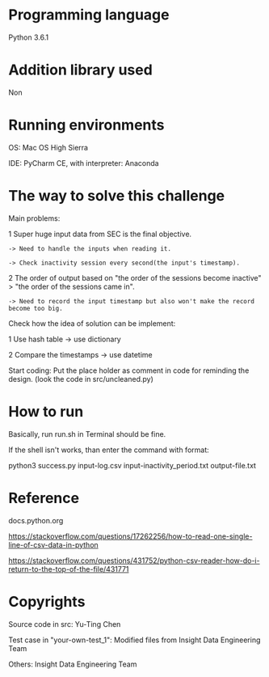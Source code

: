 # Programming language

Python 3.6.1

# Addition library used

Non

# Running environments

OS: Mac OS High Sierra

IDE: PyCharm CE, with interpreter: Anaconda

# The way to solve this challenge

Main problems:

1 Super huge input data from SEC is the final objective.

    -> Need to handle the inputs when reading it.
    
    -> Check inactivity session every second(the input's timestamp).
    
2 The order of output based on "the order of the sessions become inactive" > "the order of the sessions came in".

    -> Need to record the input timestamp but also won't make the record become too big.
    
Check how the idea of solution can be implement:

1 Use hash table -> use dictionary

2 Compare the timestamps -> use datetime

Start coding: Put the place holder as comment in code for reminding the design. (look the code in src/uncleaned.py)

# How to run

Basically, run run.sh in Terminal should be fine.

If the shell isn't works, than enter the command with format:

python3 success.py input-log.csv input-inactivity_period.txt output-file.txt

# Reference

docs.python.org

https://stackoverflow.com/questions/17262256/how-to-read-one-single-line-of-csv-data-in-python

https://stackoverflow.com/questions/431752/python-csv-reader-how-do-i-return-to-the-top-of-the-file/431771

# Copyrights

Source code in src: Yu-Ting Chen

Test case in "your-own-test_1": Modified files from Insight Data Engineering Team

Others: Insight Data Engineering Team
